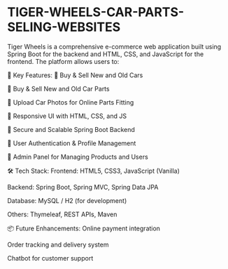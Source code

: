 # TIGER-WHEELS-CAR-PARTS-SELING-WEBSITES
Tiger Wheels is a comprehensive e-commerce web application built using Spring Boot for the backend and HTML, CSS, and JavaScript for the frontend. The platform allows users to:

🔧 Key Features:
🔹 Buy & Sell New and Old Cars

🔹 Buy & Sell New and Old Car Parts

🔹 Upload Car Photos for Online Parts Fitting

🔹 Responsive UI with HTML, CSS, and JS

🔹 Secure and Scalable Spring Boot Backend

🔹 User Authentication & Profile Management

🔹 Admin Panel for Managing Products and Users

🛠️ Tech Stack:
Frontend: HTML5, CSS3, JavaScript (Vanilla)

Backend: Spring Boot, Spring MVC, Spring Data JPA

Database: MySQL / H2 (for development)

Others: Thymeleaf, REST APIs, Maven

📦 Future Enhancements:
Online payment integration

Order tracking and delivery system

Chatbot for customer support
